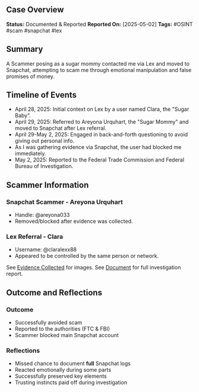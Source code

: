 ## Case Overview
**Status:** Documented & Reported
**Reported On:** [2025-05-02]
**Tags:** #OSINT #scam #snapchat #lex

## Summary
A Scammer posing as a sugar mommy contacted me via Lex and moved to Snapchat, attempting to scam me through emotional manipulation and false promises of money.

## Timeline of Events
- April 28, 2025: Initial context on Lex by a user named Clara, the "Sugar Baby".
- April 29, 2025: Referred to Areyona Urquhart, the "Sugar Mommy" and moved to Snapchat after Lex referral. 
- April 29-May 2, 2025: Engaged in back-and-forth questioning to avoid giving out personal info. 
- As I was gathering evidence via Snapchat, the user had blocked me immediately.
- May 2, 2025: Reported to the Federal Trade Commission and Federal Bureau of Investigation.

## Scammer Information
### Snapchat Scammer - Areyona Urquhart
- Handle: @areyona033
- Removed/blocked after evidence was collected.
### Lex Referral - Clara
- Username: @claralexx88
- Appeared to be controlled by the same person or network.

See [Evidence Collected](https://drive.google.com/drive/u/4/folders/1Eryn5tVOxoMF_8RLCxeE3c2ly11o3mez) for images. See [Document](https://docs.google.com/document/d/1ShIjGD1nvf8XlbfsHialBN-5wHVsLIhx9Eeu8IkLE5g/edit?usp=sharing) for full investigation report.

## Outcome and Reflections
### Outcome
- Successfully avoided scam
- Reported to the authorities (FTC & FBI)
- Scammer blocked main Snapchat account

### Reflections
- Missed chance to document **full** Snapchat logs
- Reacted emotionally during some parts 
- Successfully preserved key elements
- Trusting instincts paid off during investigation